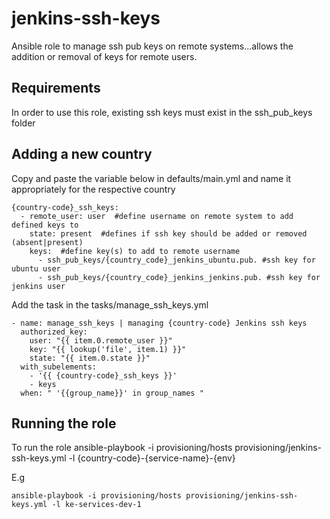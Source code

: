 jenkins-ssh-keys
================

Ansible role to manage ssh pub keys on remote systems...allows the addition or removal of keys for remote users.

Requirements
------------

In order to use this role, existing ssh keys must exist in the ssh_pub_keys folder

Adding a new country
--------------------

Copy and paste the variable below in defaults/main.yml and name it appropriately for the respective country


````
{country-code}_ssh_keys:
  - remote_user: user  #define username on remote system to add defined keys to
    state: present  #defines if ssh key should be added or removed (absent|present)
    keys:  #define key(s) to add to remote username
      - ssh_pub_keys/{country_code}_jenkins_ubuntu.pub. #ssh key for ubuntu user
      - ssh_pub_keys/{country_code}_jenkins_jenkins.pub. #ssh key for jenkins user
````


Add the task in the tasks/manage_ssh_keys.yml

````
- name: manage_ssh_keys | managing {country-code} Jenkins ssh keys
  authorized_key:
    user: "{{ item.0.remote_user }}"
    key: "{{ lookup('file', item.1) }}"
    state: "{{ item.0.state }}"
  with_subelements:
    - '{{ {country-code}_ssh_keys }}'
    - keys
  when: " '{{group_name}}' in group_names "
````

Running the role
----------------
To run the role
ansible-playbook -i provisioning/hosts provisioning/jenkins-ssh-keys.yml -l {country-code}-{service-name}-{env}

E.g
````
ansible-playbook -i provisioning/hosts provisioning/jenkins-ssh-keys.yml -l ke-services-dev-1
````

